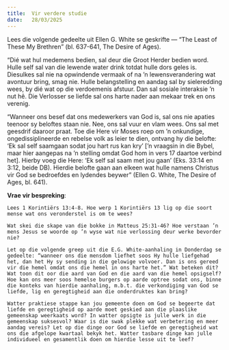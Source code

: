 ```yaml
---
title:  Vir verdere studie
date:   28/03/2025
---
```


Lees die volgende gedeelte uit Ellen G. White se geskrifte — “The Least of These My Brethren” (bl. 637-641, The Desire of Ages).

“Dié wat hul medemens bedien, sal deur die Groot Herder bedien word. Hulle self sal van die lewende water drink totdat hulle dors geles is. Diesulkes sal nie na opwindende vermaak of na ’n lewensverandering wat avontuur bring, smag nie. Hulle belangstelling en aandag sal by sieleredding wees, by dié wat op die verdoemenis afstuur. Dan sal sosiale interaksie ’n nut hê. Die Verlosser se liefde sal ons harte nader aan mekaar trek en ons verenig.

“Wanneer ons besef dat ons medewerkers van God is, sal ons nie apaties teenoor sy beloftes staan nie. Nee, ons sal vuur en vlam wees. Ons sal met geesdrif daaroor praat. Toe die Here vir Moses roep om ’n onkundige, ongedissiplineerde en rebelse volk as leier te dien, ontvang hy die belofte: ‘Ek sal self saamgaan sodat jou hart rus kan kry’ [’n vraagsin in die Bybel, maar hier aangepas na ’n stelling omdat God hom in vers 17 daartoe verbind het]. Hierby voeg die Here: ‘Ek self sal saam met jou gaan’ (Eks. 33:14 en 3:12, beide DB). Hierdie belofte gaan aan elkeen wat hulle namens Christus vir God se bedroefdes en lydendes beywer” (Ellen G. White, The Desire of Ages, bl. 641).

**Vrae vir bespreking**:

`Lees 1 Korintiërs 13:4-8. Hoe werp 1 Korintiërs 13 lig op die soort mense wat ons veronderstel is om te wees?`

`Wat skei die skape van die bokke in Matteus 25:31-46? Hoe verstaan ’n mens Jesus se woorde op ’n wyse wat nie verlossing deur werke bevorder nie?`

`Let op die volgende greep uit die E.G. White-aanhaling in Donderdag se gedeelte: “wanneer ons die mensdom liefhet soos Hy hulle liefgehad het, dan het Hy sy sending in die gelowige volvoer. Dan is ons gereed vir die hemel omdat ons die hemel in ons harte het.” Wat beteken dit? Wat toon dit oor die aard van God en die aard van die hemel opsigself? Hoe kan ons meer soos hemelse burgers op aarde optree sodat ons, binne die konteks van hierdie aanhaling, m.b.t. die verkondiging van God se liefde, lig en geregtigheid aan die onderdruktes kan bring?`

`Watter praktiese stappe kan jou gemeente doen om God se begeerte dat liefde en geregtigheid op aarde moet geskied aan die plaaslike gemeenskap weerkaats word? In watter opsigte is julle werk in die gemeenskap suksesvol? Waar is die swak plekke wat verbetering en meer aandag vereis? Let op die dinge oor God se liefde en geregtigheid wat ons die afgelope kwartaal bekyk het. Watter tasbare dinge kan julle individueel en gesamentlik doen om hierdie lesse uit te leef?`